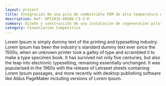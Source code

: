 ```yaml
---
layout: project
title: Integración de una pila de combustible PEM de alta temperatura en la gestión energética de una edificación prototipo
description: Ref: DPI2015-69286-C3-3-R
summary: Diseño y construcción de una instalación de cogeneración piloto basada en hidrógeno y pila de combustible de elevada temperatura sumergida en un baño térmico de aceite.
category: Financiación Competitiva
---
```


Lorem Ipsum is simply dummy text of the printing and typesetting industry. Lorem Ipsum has been the industry's standard dummy text ever since the 1500s, when an unknown printer took a galley of type and scrambled it to make a type specimen book. It has survived not only five centuries, but also the leap into electronic typesetting, remaining essentially unchanged. It was popularised in the 1960s with the release of Letraset sheets containing Lorem Ipsum passages, and more recently with desktop publishing software like Aldus PageMaker including versions of Lorem Ipsum.

